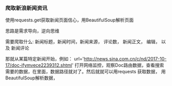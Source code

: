 ### 爬取新浪新闻资讯

使用requests.get获取新闻页面信心，用BeautifulSoup解析页面

思路是需求导向，逆向思维

需要爬取什么: 新闻标题，新闻时间，新闻来源， 评论数， 新闻正文， 编辑， 以及
新闻评论
 
那就从某篇特定新闻开始，例如： url='http://news.sina.com.cn/c/nd/2017-10-17/doc-ifymvece2239312.shtml'
打开网络监控，观察Doc路由数据，查看搜索需要的数据，在里面，数据路径就对了。然后就就可以用requests 获取数据，
用BeautifulSoup解析数据，
